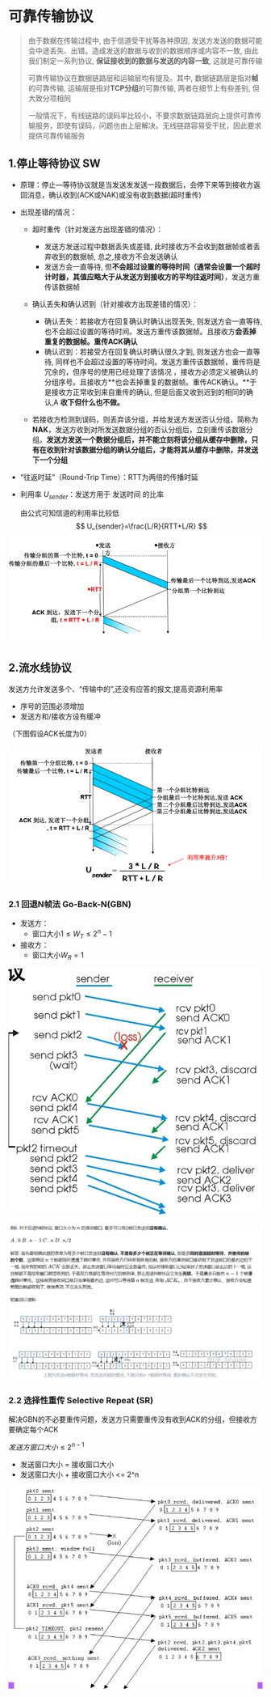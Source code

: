 # 可靠传输协议

> 由于数据在传输过程中, 由于信道受干扰等各种原因, 发送方发送的数据可能会中途丢失、出错。造成发送的数据与收到的数据顺序或内容不一致, 由此我们制定一系列协议, **保证接收到的数据与发送的内容一致**, 这就是可靠传输
>
> 可靠传输协议在数据链路层和运输层均有提及。其中, 数据链路层是指对**帧**的可靠传输, 运输层是指对**TCP分组**的可靠传输, 两者在细节上有些差别, 但大致分项相同
>
> 一般情况下，有线链路的误码率比较小，不要求数据链路层向上提供可靠传输服务，即使有误码，问题也由上层解决。无线链路容易受干扰，因此要求提供可靠传输服务



## 1.停止等待协议 SW

* 原理：停止—等待协议就是当发送发发送一段数据后，会停下来等到接收方返回消息，确认收到(ACK或NAK)或没有收到数据(超时重传)

* 出现差错的情况：

  * 超时重传（针对发送方出现差错的情况）：
    * 发送方发送过程中数据丢失或差错, 此时接收方不会收到数据帧或者丢弃收到的数据帧, 总之,接收方不会发送确认
    *  发送方会一直等待, 但**不会超过设置的等待时间（通常会设置一个超时计时器，其值应略大于从发送方到接收方的平均往返时间）**，发送方重传该数据帧

  * 确认丢失和确认迟到（针对接收方出现差错的情况）：
    * 确认丢失：若接收方在回复确认时确认出现丢失, 则发送方会一直等待, 也不会超过设置的等待时间。发送方重传该数据帧。且接收方**会丢掉重复的数据帧。重传ACK确认**
    * 确认迟到：若接受方在回复确认时确认很久才到, 则发送方也会一直等待, 同样也不会超过设置的等待时间。发送方重传该数据帧，重传将是冗余的，但序号的使用已经处理了该情况 ，接收方必须定义被确认的分组序号。且接收方**也会丢掉重复的数据帧。重传ACK确认。**于是接收方正常收到来自重传的确认, 但是后面又收到迟到的相同的确认,A **收下但什么也不做。**

  * 若接收方检测到误码，则丢弃该分组，并给发送方发送否认分组，简称为**NAK**，发送方收到对所发送数据分组的否认分组后，立刻重传该数据分组。**发送方发送一个数据分组后，并不能立刻将该分组从缓存中删除，只有在收到针对该数据分组的确认分组后，才能将其从缓存中删除，并发送下一个分组**

* “往返时延”（Round-Trip Time）：RTT为两倍的传播时延

* 利用率 $U_{sender}$​​：发送方用于 发送时间 的比率

  由公式可知信道的利用率比较低
  $$
  U_{sender}=\frac{L/R}{RTT+L/R}
  $$

![image-20240308091626120](./assets/3.可靠传输协议/image-20240308091626120.png)



## 2.流水线协议

发送方允许发送多个、“传输中的”,还没有应答的报文,提高资源利用率

* 序号的范围必须增加  
* 发送方和/接收方设有缓冲

（下图假设ACK长度为0）

![image-20240308093839295](./assets/3.可靠传输协议/image-20240308093839295.png)

### 2.1 回退N帧法 Go-Back-N(GBN)

* 发送方：
  * 窗口大小$1\le W_{T} \le 2^{n}-1$
* 接收方：
  * 窗口大小$W_{R}=1$​

![image-20240611105514129](./assets/3.可靠传输协议/image-20240611105514129.png)

![image-20240313235037355](./assets/3.可靠传输协议/image-20240313235037355.png)

### 2.2 选择性重传 Selective Repeat (SR)

解决GBN的不必要重传问题，发送方只需要重传没有收到ACK的分组，但接收方要确定每个ACK

$发送方窗口大小 \le 2^{n-1}$​

* 发送窗口大小 = 接收窗口大小
* 发送窗口大小 + 接收窗口大小 <= 2^n

![image-20240611105447345](./assets/3.可靠传输协议/image-20240611105447345.png)
